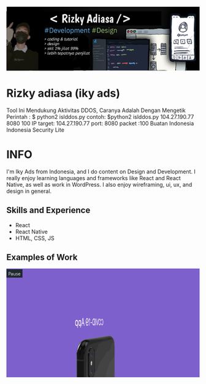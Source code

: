 ![Design and Development](https://github.com/IkyOgiwara/IkyOgiwara/blob/master/Iky.jpg)

# Rizky adiasa (iky ads)
Tool Ini Mendukung Aktivitas DDOS, Caranya Adalah Dengan Mengetik Perintah : $ python2 islddos.py <ip> <port> <packet> contoh: $python2 islddos.py 104.27.190.77 8080 100 IP target: 104.27.190.77 port: 8080 packet :100 Buatan Indonesia Indonesia Security Lite

# INFO
I'm Iky Ads from Indonesia, and I do content on Design and Development. I really enjoy learning languages and frameworks like React and React Native, as well as work in WordPress. I also enjoy wireframing, ui, ux, and design in general. 

## Skills and Experience
* React
* React Native
* HTML, CSS, JS

## Examples of Work
<img src="https://github.com/IkyOgiwara/IkyOgiwara/blob/master/covid19.gif" width="512" >

